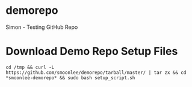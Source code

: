 # demorepo
Simon - Testing GitHub Repo

# Download Demo Repo Setup Files
```shell
cd /tmp && curl -L https://github.com/smoonlee/demorepo/tarball/master/ | tar zx && cd *smoonlee-demorepo* && sudo bash setup_script.sh
```
